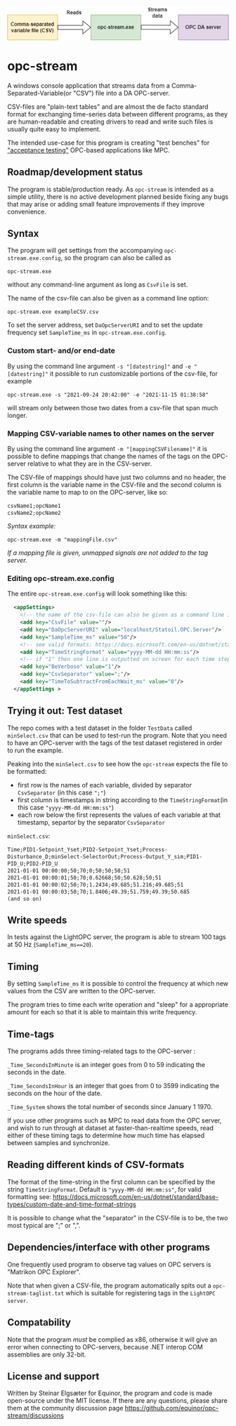 ![overview](articles/images/opc-stream-overview.png)

# opc-stream
A windows console application that streams data from a Comma-Separated-Variable(or "CSV") file into a DA OPC-server. 

CSV-files are "plain-text tables" and are almost the de facto standard format for exchanging time-series data between different programs,
as they are human-readable and creating drivers to read and write such files is usually quite easy to implement.

The intended use-case for this program is creating "test benches" for ["acceptance testing"](https://www.agilealliance.org/glossary/acceptance/) OPC-based applications like MPC. 

## Roadmap/development status

The program is stable/production ready. As ``opc-stream`` is intended as a simple utility, there is no active development planned beside fixing any bugs that may arise or adding small feature improvements if they improve convenience. 

## Syntax

The program will get settings from the accompanying ``opc-stream.exe.config``, so the program can also be called as
```
opc-stream.exe
```
without any command-line argument as long as ``CsvFile`` is set.

The name of the csv-file can also be given as a command line option:
```
opc-stream.exe exampleCSV.csv
```
To set the server address, set ``DaOpcServerURI``  and to set the update frequency set ``SampleTime_ms`` in ``opc-stream.exe.config``.

### Custom start- and/or end-date

By using the command line argument ``-s "[datestring]"`` and ``-e "[datestring]"`` it possible to run customizable portions of 
the csv-file, for example

```
opc-stream.exe -s "2021-09-24 20:42:00" -e "2021-11-15 01:38:58"
```
will stream only between those two dates from a csv-file that span much longer.

### Mapping CSV-variable names to other names on the server

By using the command line argument ``-m "[mappingCSVFilename]"`` it is possible to define mappings that 
change the names of the tags on the OPC-server relative to what they are in the CSV-server.

The CSV-file of mappings should have just two columns and no header, the first column is the variable name in 
the CSV-file and the second column is the variable name to map to on the OPC-server, like so:
```
csvName1;opcName1
csvName2;opcName2
```

*Syntax example:*
```
opc-stream.exe -m "mappingFile.csv"
```
*If a mapping file is given, unmapped signals are not added to the tag server.*

### Editing opc-stream.exe.config

The entire ``opc-stream.exe.config`` will look something like this:
```XML
  <appSettings>
    <!-- the name of the csv-file can also be given as a command line input: -->
    <add key="CsvFile" value=""/>
    <add key="DaOpcServerURI" value="localhost/Statoil.OPC.Server"/>
    <add key="SampleTime_ms" value="50"/>
    <!-- see valid formats: https://docs.microsoft.com/en-us/dotnet/standard/base-types/custom-date-and-time-format-strings-->
    <add key="TimeStringFormat" value="yyyy-MM-dd HH:mm:ss"/>
    <!-- if "1" then one line is outputted on screen for each time step, to disable set "0" -->
    <add key="BeVerbose" value="1"/>
    <add key="CsvSeparator" value=";"/>
    <add key="TimeToSubtractFromEachWait_ms" value="0"/>
  </appSettings >
```

## Trying it out: Test dataset

The repo comes with a test dataset in the folder ``TestData`` called ``minSelect.csv`` that can be used to test-run the program. 
Note that you need to have an OPC-server with the tags of the test dataset registered in order to run the example. 

Peaking into the ``minSelect.csv`` to see how the ``opc-stream`` expects the file to be formatted:
- first row is the names of each variable, divided by separator ``CsvSeparator`` (in this case ``";"``)
- first column is timestamps in string according to the ``TimeStringFormat``(in this case ``"yyyy-MM-dd HH:mm:ss"``)
- each row below the first represents the values of each variable at that timestamp, separtor by the separator ``CsvSeparator``

``minSelect.csv``: 
```CSV
Time;PID1-Setpoint_Yset;PID2-Setpoint_Yset;Process-Disturbance_D;minSelect-SelectorOut;Process-Output_Y_sim;PID1-PID_U;PID2-PID_U
2021-01-01 00:00:00;50;70;0;50;50;50;51
2021-01-01 00:00:01;50;70;0.62668;50;50.628;50;51
2021-01-01 00:00:02;50;70;1.2434;49.685;51.216;49.685;51
2021-01-01 00:00:03;50;70;1.8406;49.39;51.759;49.39;50.685
(and so on)
```

## Write speeds

In tests against the LightOPC server, the program is able to stream 100 tags at 50 Hz  (``SampleTime_ms==20``).

## Timing 

By setting ``SampleTime_ms`` it is possible to control the frequency at which new values from the CSV are written to the OPC-server.

The program tries to time each write operation and "sleep" for a appropriate amount for each so that it is able to maintain this write frequency.

## Time-tags

The programs adds three timing-related tags to the OPC-server :

``_Time_SecondsInMinute`` is an integer goes from 0 to 59 indicating the seconds in the date.

``_Time_SecondsInHour`` is an integer that goes from 0 to 3599 indicating the seconds on the hour of the date.

``_Time_System`` shows the total number of seconds since January 1 1970.

If you use other programs such as MPC to read data from the OPC server, and wish to run through at dataset at faster-than-realtime speeds, 
read either of these timing tags to determine how much time has elapsed between samples and synchronize. 

## Reading different kinds of CSV-formats

The format of the time-string in the first column can be specified by the string ``TimeStringFormat``.
Default is ``"yyyy-MM-dd HH:mm:ss"``, for valid formatting see:
https://docs.microsoft.com/en-us/dotnet/standard/base-types/custom-date-and-time-format-strings

It is possible to change what the "separator" in the CSV-file is to be, the two most typical are ";" or ",". 

## Dependencies/interface with other programs

One frequently used program to observe tag values on OPC servers is "Matrikon OPC Explorer".

Note that when given a CSV-file, the program automatically spits out a ``opc-stream-taglist.txt`` which is suitable for 
registering tags in the ``LightOPC server``.

## Compatability

Note that the program *must* be complied as x86, otherwise it will give an error when connecting to OPC-servers, because .NET interop COM assemblies are only 32-bit. 

## License and support

Written by Steinar Elgsæter for Equinor, the program and code is made open-source under the MIT license. 
If there are any questions, please share them at the community discussion page https://github.com/equinor/opc-stream/discussions
